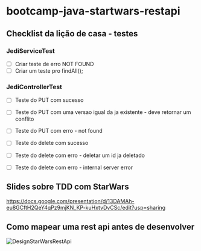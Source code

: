 # bootcamp-java-startwars-restapi

## Checklist da lição de casa - testes

### JediServiceTest
- [ ] Criar teste de erro NOT FOUND
- [ ] Criar um teste pro findAll();

### JediControllerTest
- [ ] Teste do PUT com sucesso
- [ ] Teste do PUT com uma versao igual da ja existente - deve retornar um conflito
- [ ] Teste do PUT com erro - not found
- [ ] Teste do delete com sucesso
- [ ] Teste do delete com erro - deletar um id ja deletado
- [ ] Teste do delete com erro  - internal server error


## Slides sobre TDD com StarWars
https://docs.google.com/presentation/d/13DAMAh-eu8GCftH2QeY4qPz9mjKN_KP-kuHxtvDvCSc/edit?usp=sharing


## Como mapear uma rest api antes de desenvolver

![DesignStarWarsRestApi](https://user-images.githubusercontent.com/42419543/159596039-70e1ff73-cfe5-47a9-8a88-1acbfd0d1e75.png)
